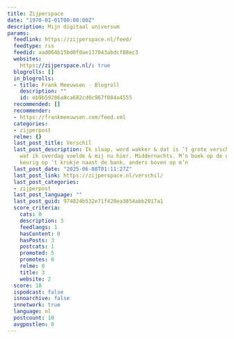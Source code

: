 ```yaml
---
title: Zijperspace
date: "1970-01-01T00:00:00Z"
description: Mijn digitaal universum
params:
  feedlink: https://zijperspace.nl/feed/
  feedtype: rss
  feedid: aad064b15bd0f0ae137043abdcf88ec3
  websites:
    https://zijperspace.nl/: true
  blogrolls: []
  in_blogrolls:
  - title: Frank Meeuwsen - Blogroll
    description: ""
    id: eb9b59206a8ca682cd6c967f084a4555
  recommended: []
  recommender:
  - https://frankmeeuwsen.com/feed.xml
  categories:
  - zijperpost
  relme: {}
  last_post_title: Verschil
  last_post_description: Ik slaap, word wakker & dat is ’t grote verschil. Tussen
    wat ik overdag voelde & mij nu hier. Middernachts. M’n boek op de grond, soms
    keurig op ’t krukje naast de bank, anders boven op m’n
  last_post_date: "2025-06-08T01:11:27Z"
  last_post_link: https://zijperspace.nl/verschil/
  last_post_categories:
  - zijperpost
  last_post_language: ""
  last_post_guid: 974024b532e71f420ea3854abb2017a1
  score_criteria:
    cats: 0
    description: 3
    feedlangs: 1
    hasContent: 0
    hasPosts: 3
    postcats: 1
    promoted: 5
    promotes: 0
    relme: 0
    title: 3
    website: 2
  score: 18
  ispodcast: false
  isnoarchive: false
  innetwork: true
  language: nl
  postcount: 10
  avgpostlen: 0
---
```

